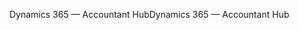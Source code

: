 <span data-ttu-id="36cde-101">Dynamics 365 — Accountant Hub</span><span class="sxs-lookup"><span data-stu-id="36cde-101">Dynamics 365 — Accountant Hub</span></span>
